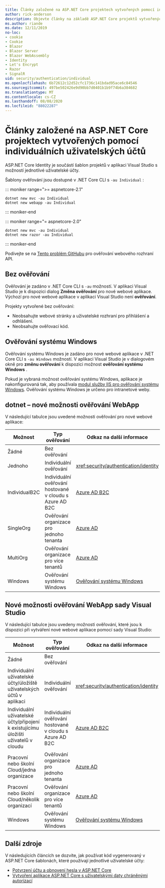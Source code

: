 ```yaml
---
title: Články založené na ASP.NET Core projektech vytvořených pomocí individuálních uživatelských účtů
author: rick-anderson
description: Objevte články na základě ASP.NET Core projektů vytvořených pomocí individuálních uživatelských účtů.
ms.author: riande
ms.date: 12/11/2019
no-loc:
- cookie
- Cookie
- Blazor
- Blazor Server
- Blazor WebAssembly
- Identity
- Let's Encrypt
- Razor
- SignalR
uid: security/authentication/individual
ms.openlocfilehash: 6b72612c12d52cfc1736c141bdad95ace6c84546
ms.sourcegitcommit: 497be502426e9d90bb7d0401b1b9f74b6a384682
ms.translationtype: MT
ms.contentlocale: cs-CZ
ms.lasthandoff: 08/08/2020
ms.locfileid: "88022287"
---
```

# <a name="articles-based-on-aspnet-core-projects-created-with-individual-user-accounts"></a>Články založené na ASP.NET Core projektech vytvořených pomocí individuálních uživatelských účtů

ASP.NET Core Identity je součástí šablon projektů v aplikaci Visual Studio s možností jednotlivé uživatelské účty.

Šablony ověřování jsou dostupné v .NET Core CLI s `-au Individual` :

::: moniker range=">= aspnetcore-2.1"

```dotnetcli
dotnet new mvc -au Individual
dotnet new webapp -au Individual
```

::: moniker-end

::: moniker range="= aspnetcore-2.0"

```dotnetcli
dotnet new mvc -au Individual
dotnet new razor -au Individual
```

::: moniker-end

Podívejte se na [Tento problém GitHubu](https://github.com/dotnet/AspNetCore/issues/5833) pro ověřování webového rozhraní API.

<a name="no"></a>

## <a name="no-authentication"></a>Bez ověřování

Ověřování je zadáno v .NET Core CLI s `-au` možností. V aplikaci Visual Studio je k dispozici dialog **Změna ověřování** pro nové webové aplikace. Výchozí pro nové webové aplikace v aplikaci Visual Studio není **ověřování**.

Projekty vytvořené bez ověřování:

* Neobsahujte webové stránky a uživatelské rozhraní pro přihlášení a odhlášení.
* Neobsahujte ověřovací kód.

<a name="win"></a>

## <a name="windows-authentication"></a>Ověřování systému Windows

Ověřování systému Windows je zadáno pro nové webové aplikace v .NET Core CLI s `-au Windows` možností. V aplikaci Visual Studio je v dialogovém okně pro **změnu ověřování** k dispozici možnost **ověřování systému Windows** .

Pokud je vybraná možnost ověřování systému Windows, aplikace je nakonfigurovaná tak, aby používala [modul služby IIS pro ověřování systému Windows](xref:host-and-deploy/iis/modules). Ověřování systému Windows je určeno pro intranetové weby.

## <a name="dotnet-new-webapp-authentication-options"></a>dotnet – nové možnosti ověřování WebApp

V následující tabulce jsou uvedené možnosti ověřování pro nové webové aplikace:

| Možnost | Typ ověřování | Odkaz na další informace |
 | ----------------- | ------------ | ---------- |
| Žádné            |  Bez ověřování | | 
| Jednoho      |  Individuální ověřování | <xref:security/authentication/identity>
| IndividualB2C   |  Individuální ověřování hostované v cloudu s Azure AD B2C | [Azure AD B2C](/azure/active-directory-b2c/) |
| SingleOrg       |  Ověřování organizace pro jednoho tenanta | [Azure AD](/azure/active-directory/develop/quickstart-v2-aspnet-core-webapp) |
| MultiOrg        |  Ověřování organizace pro více tenantů | [Azure AD](/azure/active-directory/develop/quickstart-v2-aspnet-core-webapp) |
| Windows         |  Ověřování systému Windows | [Ověřování systému Windows](xref:security/authentication/windowsauth)

## <a name="visual-studio-new-webapp-authentication-options"></a>Nové možnosti ověřování WebApp sady Visual Studio

V následující tabulce jsou uvedeny možnosti ověřování, které jsou k dispozici při vytváření nové webové aplikace pomocí sady Visual Studio:

| Možnost | Typ ověřování | Odkaz na další informace |
 | ----------------- | ------------ | ---------- |
| Žádné            |  Bez ověřování | | 
| Individuální uživatelské účty/úložiště uživatelských účtů v aplikaci |  Individuální ověřování | <xref:security/authentication/identity> |
| Individuální uživatelské účty/připojení k existujícímu úložišti uživatelů v cloudu |  Individuální ověřování hostované v cloudu s Azure AD B2C | [Azure AD B2C](/azure/active-directory-b2c/) |
| Pracovní nebo školní Cloud/jedna organizace  |  Ověřování organizace pro jednoho tenanta | [Azure AD](/azure/active-directory/develop/quickstart-v2-aspnet-core-webapp) |
| Pracovní nebo školní Cloud/několik organizací |  Ověřování organizace pro více tenantů | [Azure AD](/azure/active-directory/develop/quickstart-v2-aspnet-core-webapp) |
| Windows         |  Ověřování systému Windows | [Ověřování systému Windows](xref:security/authentication/windowsauth)

## <a name="additional-resources"></a>Další zdroje

V následujících článcích se dozvíte, jak používat kód vygenerovaný v ASP.NET Core šablonách, které používají jednotlivé uživatelské účty:

* [Potvrzení účtu a obnovení hesla v ASP.NET Core](xref:security/authentication/accconfirm)
* [Vytvoření aplikace ASP.NET Core s uživatelskými daty chráněnými autorizací](xref:security/authorization/secure-data)
